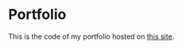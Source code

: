 # Portfolio

This is the code of my portfolio hosted on [this site](https://tandt5128.github.io/portfolio/).